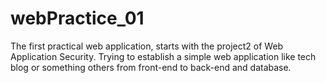 # webPractice_01
The first practical web application, starts with the project2 of Web Application Security. Trying to establish a simple web application like tech blog or something others from front-end to back-end and database. 
